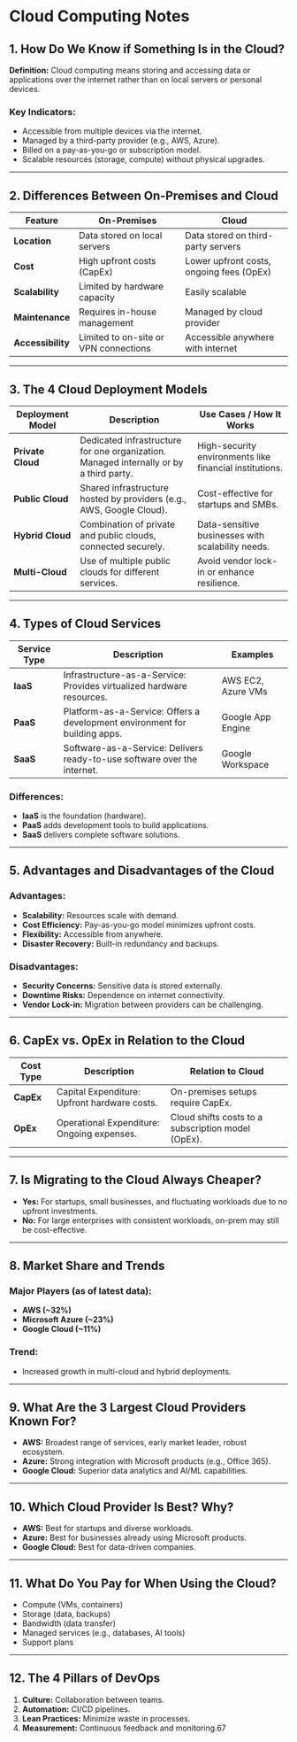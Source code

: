 # Cloud Computing Notes

## 1. How Do We Know if Something Is in the Cloud?
**Definition:** Cloud computing means storing and accessing data or applications over the internet rather than on local servers or personal devices.

### Key Indicators:
- Accessible from multiple devices via the internet.
- Managed by a third-party provider (e.g., AWS, Azure).
- Billed on a pay-as-you-go or subscription model.
- Scalable resources (storage, compute) without physical upgrades.

---

## 2. Differences Between On-Premises and Cloud

| **Feature**    | **On-Premises**                | **Cloud**                                  |
|----------------|--------------------------------|-------------------------------------------|
| **Location**   | Data stored on local servers  | Data stored on third-party servers        |
| **Cost**       | High upfront costs (CapEx)    | Lower upfront costs, ongoing fees (OpEx)  |
| **Scalability**| Limited by hardware capacity  | Easily scalable                           |
| **Maintenance**| Requires in-house management | Managed by cloud provider                 |
| **Accessibility** | Limited to on-site or VPN connections | Accessible anywhere with internet |

---

## 3. The 4 Cloud Deployment Models

| **Deployment Model** | **Description**                                           | **Use Cases / How It Works**                          |
|-----------------------|-----------------------------------------------------------|-----------------------------------------------------|
| **Private Cloud**     | Dedicated infrastructure for one organization. Managed internally or by a third party. | High-security environments like financial institutions. |
| **Public Cloud**      | Shared infrastructure hosted by providers (e.g., AWS, Google Cloud). | Cost-effective for startups and SMBs.              |
| **Hybrid Cloud**      | Combination of private and public clouds, connected securely. | Data-sensitive businesses with scalability needs.   |
| **Multi-Cloud**       | Use of multiple public clouds for different services. | Avoid vendor lock-in or enhance resilience.        |

---

## 4. Types of Cloud Services

| **Service Type** | **Description**                                | **Examples**           |
|-------------------|-----------------------------------------------|------------------------|
| **IaaS**          | Infrastructure-as-a-Service: Provides virtualized hardware resources. | AWS EC2, Azure VMs     |
| **PaaS**          | Platform-as-a-Service: Offers a development environment for building apps. | Google App Engine      |
| **SaaS**          | Software-as-a-Service: Delivers ready-to-use software over the internet. | Google Workspace       |

### Differences:
- **IaaS** is the foundation (hardware).
- **PaaS** adds development tools to build applications.
- **SaaS** delivers complete software solutions.

---

## 5. Advantages and Disadvantages of the Cloud

### Advantages:
- **Scalability:** Resources scale with demand.
- **Cost Efficiency:** Pay-as-you-go model minimizes upfront costs.
- **Flexibility:** Accessible from anywhere.
- **Disaster Recovery:** Built-in redundancy and backups.

### Disadvantages:
- **Security Concerns:** Sensitive data is stored externally.
- **Downtime Risks:** Dependence on internet connectivity.
- **Vendor Lock-in:** Migration between providers can be challenging.

---

## 6. CapEx vs. OpEx in Relation to the Cloud

| **Cost Type** | **Description**                     | **Relation to Cloud**                      |
|---------------|-------------------------------------|--------------------------------------------|
| **CapEx**     | Capital Expenditure: Upfront hardware costs. | On-premises setups require CapEx.          |
| **OpEx**      | Operational Expenditure: Ongoing expenses. | Cloud shifts costs to a subscription model (OpEx). |

---

## 7. Is Migrating to the Cloud Always Cheaper?
- **Yes:** For startups, small businesses, and fluctuating workloads due to no upfront investments.
- **No:** For large enterprises with consistent workloads, on-prem may still be cost-effective.

---

## 8. Market Share and Trends
### Major Players (as of latest data):
- **AWS (~32%)**
- **Microsoft Azure (~23%)**
- **Google Cloud (~11%)**

### Trend:
- Increased growth in multi-cloud and hybrid deployments.

---

## 9. What Are the 3 Largest Cloud Providers Known For?
- **AWS:** Broadest range of services, early market leader, robust ecosystem.
- **Azure:** Strong integration with Microsoft products (e.g., Office 365).
- **Google Cloud:** Superior data analytics and AI/ML capabilities.

---

## 10. Which Cloud Provider Is Best? Why?
- **AWS:** Best for startups and diverse workloads.
- **Azure:** Best for businesses already using Microsoft products.
- **Google Cloud:** Best for data-driven companies.

---

## 11. What Do You Pay for When Using the Cloud?
- Compute (VMs, containers)
- Storage (data, backups)
- Bandwidth (data transfer)
- Managed services (e.g., databases, AI tools)
- Support plans

---

## 12. The 4 Pillars of DevOps
1. **Culture:** Collaboration between teams.
2. **Automation:** CI/CD pipelines.
3. **Lean Practices:** Minimize waste in processes.
4. **Measurement:** Continuous feedback and monitoring.67
